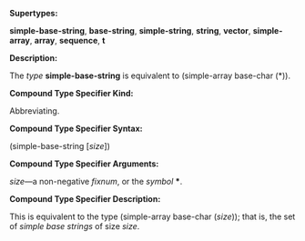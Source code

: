  

**Supertypes:** 

**simple-base-string**, **base-string**, **simple-string**, **string**, **vector**, **simple-array**, **array**, **sequence**, **t** 

**Description:** 

The *type* **simple-base-string** is equivalent to (simple-array base-char (\*)). 

**Compound Type Specifier Kind:** 

Abbreviating. 

**Compound Type Specifier Syntax:** 

(simple-base-string [*size*]) 

**Compound Type Specifier Arguments:** 

*size*—a non-negative *fixnum*, or the *symbol* **\***. 

**Compound Type Specifier Description:** 

This is equivalent to the type (simple-array base-char (*size*)); that is, the set of *simple base strings* of size *size*. 

